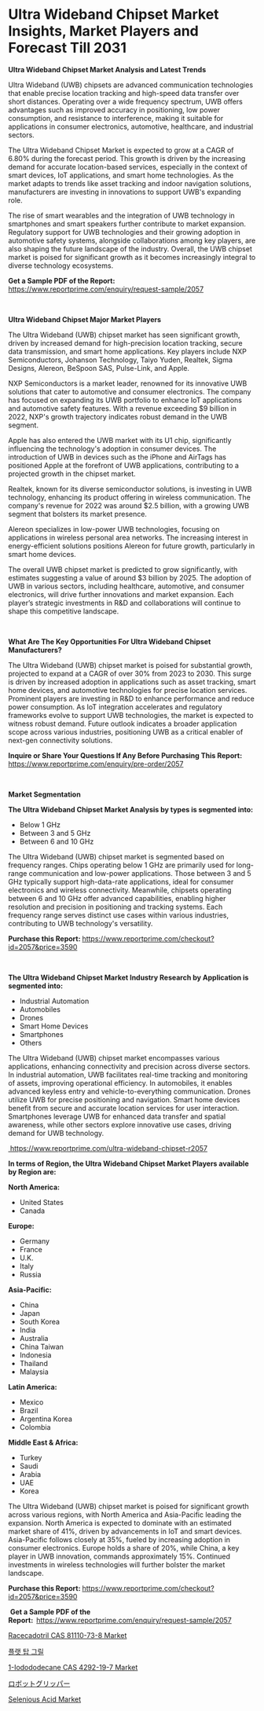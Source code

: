 <p><h1>Ultra Wideband Chipset Market Insights, Market Players and Forecast Till 2031</h1></p><p><strong>Ultra Wideband Chipset Market Analysis and Latest Trends</strong></p>
<p><p>Ultra Wideband (UWB) chipsets are advanced communication technologies that enable precise location tracking and high-speed data transfer over short distances. Operating over a wide frequency spectrum, UWB offers advantages such as improved accuracy in positioning, low power consumption, and resistance to interference, making it suitable for applications in consumer electronics, automotive, healthcare, and industrial sectors.</p><p>The Ultra Wideband Chipset Market is expected to grow at a CAGR of 6.80% during the forecast period. This growth is driven by the increasing demand for accurate location-based services, especially in the context of smart devices, IoT applications, and smart home technologies. As the market adapts to trends like asset tracking and indoor navigation solutions, manufacturers are investing in innovations to support UWB's expanding role.</p><p>The rise of smart wearables and the integration of UWB technology in smartphones and smart speakers further contribute to market expansion. Regulatory support for UWB technologies and their growing adoption in automotive safety systems, alongside collaborations among key players, are also shaping the future landscape of the industry. Overall, the UWB chipset market is poised for significant growth as it becomes increasingly integral to diverse technology ecosystems.</p></p>
<p><strong>Get a Sample PDF of the Report:&nbsp;</strong> <a href="https://www.reportprime.com/enquiry/request-sample/2057">https://www.reportprime.com/enquiry/request-sample/2057</a></p>
<p>&nbsp;</p>
<p><strong>Ultra Wideband Chipset Major Market Players</strong></p>
<p><p>The Ultra Wideband (UWB) chipset market has seen significant growth, driven by increased demand for high-precision location tracking, secure data transmission, and smart home applications. Key players include NXP Semiconductors, Johanson Technology, Taiyo Yuden, Realtek, Sigma Designs, Alereon, BeSpoon SAS, Pulse-Link, and Apple.</p><p>NXP Semiconductors is a market leader, renowned for its innovative UWB solutions that cater to automotive and consumer electronics. The company has focused on expanding its UWB portfolio to enhance IoT applications and automotive safety features. With a revenue exceeding $9 billion in 2022, NXP's growth trajectory indicates robust demand in the UWB segment.</p><p>Apple has also entered the UWB market with its U1 chip, significantly influencing the technology's adoption in consumer devices. The introduction of UWB in devices such as the iPhone and AirTags has positioned Apple at the forefront of UWB applications, contributing to a projected growth in the chipset market.</p><p>Realtek, known for its diverse semiconductor solutions, is investing in UWB technology, enhancing its product offering in wireless communication. The company's revenue for 2022 was around $2.5 billion, with a growing UWB segment that bolsters its market presence.</p><p>Alereon specializes in low-power UWB technologies, focusing on applications in wireless personal area networks. The increasing interest in energy-efficient solutions positions Alereon for future growth, particularly in smart home devices.</p><p>The overall UWB chipset market is predicted to grow significantly, with estimates suggesting a value of around $3 billion by 2025. The adoption of UWB in various sectors, including healthcare, automotive, and consumer electronics, will drive further innovations and market expansion. Each player’s strategic investments in R&D and collaborations will continue to shape this competitive landscape.</p></p>
<p>&nbsp;</p>
<p><strong>What Are The Key Opportunities For Ultra Wideband Chipset Manufacturers?</strong></p>
<p><p>The Ultra Wideband (UWB) chipset market is poised for substantial growth, projected to expand at a CAGR of over 30% from 2023 to 2030. This surge is driven by increased adoption in applications such as asset tracking, smart home devices, and automotive technologies for precise location services. Prominent players are investing in R&D to enhance performance and reduce power consumption. As IoT integration accelerates and regulatory frameworks evolve to support UWB technologies, the market is expected to witness robust demand. Future outlook indicates a broader application scope across various industries, positioning UWB as a critical enabler of next-gen connectivity solutions.</p></p>
<p><strong>Inquire or Share Your Questions If Any Before Purchasing This Report:</strong> <a href="https://www.reportprime.com/enquiry/pre-order/2057">https://www.reportprime.com/enquiry/pre-order/2057</a></p>
<p>&nbsp;</p>
<p><strong>Market Segmentation</strong></p>
<p><strong>The Ultra Wideband Chipset Market Analysis by types is segmented into:</strong></p>
<p><ul><li>Below 1 GHz</li><li>Between 3 and 5 GHz</li><li>Between 6 and 10 GHz</li></ul></p>
<p><p>The Ultra Wideband (UWB) chipset market is segmented based on frequency ranges. Chips operating below 1 GHz are primarily used for long-range communication and low-power applications. Those between 3 and 5 GHz typically support high-data-rate applications, ideal for consumer electronics and wireless connectivity. Meanwhile, chipsets operating between 6 and 10 GHz offer advanced capabilities, enabling higher resolution and precision in positioning and tracking systems. Each frequency range serves distinct use cases within various industries, contributing to UWB technology's versatility.</p></p>
<p><strong>Purchase this Report:&nbsp;</strong><a href="https://www.reportprime.com/checkout?id=2057&price=3590">https://www.reportprime.com/checkout?id=2057&price=3590</a></p>
<p>&nbsp;</p>
<p><strong>The Ultra Wideband Chipset Market Industry Research by Application is segmented into:</strong></p>
<p><ul><li>Industrial Automation</li><li>Automobiles</li><li>Drones</li><li>Smart Home Devices</li><li>Smartphones</li><li>Others</li></ul></p>
<p><p>The Ultra Wideband (UWB) chipset market encompasses various applications, enhancing connectivity and precision across diverse sectors. In industrial automation, UWB facilitates real-time tracking and monitoring of assets, improving operational efficiency. In automobiles, it enables advanced keyless entry and vehicle-to-everything communication. Drones utilize UWB for precise positioning and navigation. Smart home devices benefit from secure and accurate location services for user interaction. Smartphones leverage UWB for enhanced data transfer and spatial awareness, while other sectors explore innovative use cases, driving demand for UWB technology.</p></p>
<p><a href="https://www.reportprime.com/ultra-wideband-chipset-r2057">&nbsp;https://www.reportprime.com/ultra-wideband-chipset-r2057</a></p>
<p><strong>In terms of Region, the Ultra Wideband Chipset Market Players available by Region are:</strong></p>
<p>
    <p> <strong> North America: </strong>
        <ul>
            <li>United States</li>
            <li>Canada</li>
        </ul>
        </p> 
    <p> <strong> Europe: </strong>
        <ul>
            <li>Germany</li>
            <li>France</li>
            <li>U.K.</li>
            <li>Italy</li>
            <li>Russia</li>
        </ul>
        </p> 
    <p> <strong> Asia-Pacific: </strong>
        <ul>
            <li>China</li>
            <li>Japan</li>
            <li>South Korea</li>
            <li>India</li>
            <li>Australia</li>
            <li>China Taiwan</li>
            <li>Indonesia</li>
            <li>Thailand</li>
            <li>Malaysia</li>
        </ul>
        </p> 
    <p> <strong> Latin America: </strong>
        <ul>
            <li>Mexico</li>
            <li>Brazil</li>
            <li>Argentina Korea</li>
            <li>Colombia</li>
        </ul>
        </p> 
    <p> <strong> Middle East & Africa: </strong>
        <ul>
            <li>Turkey</li>
            <li>Saudi</li>
            <li>Arabia</li>
            <li>UAE</li>
            <li>Korea</li>
        </ul>
    </p>
    </p>
<p><p>The Ultra Wideband (UWB) chipset market is poised for significant growth across various regions, with North America and Asia-Pacific leading the expansion. North America is expected to dominate with an estimated market share of 41%, driven by advancements in IoT and smart devices. Asia-Pacific follows closely at 35%, fueled by increasing adoption in consumer electronics. Europe holds a share of 20%, while China, a key player in UWB innovation, commands approximately 15%. Continued investments in wireless technologies will further bolster the market landscape.</p></p>
<p><strong>Purchase this Report: </strong><a href="https://www.reportprime.com/checkout?id=2057&price=3590">https://www.reportprime.com/checkout?id=2057&price=3590</a></p>
<p>&nbsp;<strong>Get a Sample PDF of the Report:&nbsp;&nbsp;</strong><a href="https://www.reportprime.com/enquiry/request-sample/2057">https://www.reportprime.com/enquiry/request-sample/2057</a></p>
<p><strong></strong></p>
<p><p><a href="https://issuu.com/reportprime-2/docs/racecadotril-cas-81110-73-8-market-_e736cb298a5902">Racecadotril CAS 81110-73-8 Market</a></p><p><a href="https://medium.com/@ixknzplk81/%EA%B8%80%EB%A1%9C%EB%B2%8C-%ED%94%8C%EB%9E%AB%ED%83%91-%EA%B7%B8%EB%A6%B4-%EC%8B%9C%EC%9E%A5-%ED%98%84%ED%99%A9-2024-2031-%EB%B0%8F-%EC%A7%80%EC%97%AD-%EC%A0%9C%ED%92%88-%EB%B0%8F-%EC%B5%9C%EC%A2%85-%EC%9A%A9%EB%8F%84%EB%B3%84-%EC%98%88%EC%B8%A1-d8625fddd901">플랫 탑 그릴</a></p><p><a href="https://issuu.com/reportprime-2/docs/1-iodododecane-cas-4292-19-7-market_fd7c0f6e4207f6">1-Iodododecane CAS 4292-19-7 Market</a></p><p><a href="https://medium.com/@titusboyer1/%E3%83%AD%E3%83%9C%E3%83%83%E3%83%88%E3%82%B0%E3%83%AA%E3%83%83%E3%83%91%E3%83%BC%E3%81%AE%E5%B8%82%E5%A0%B4%E8%AA%BF%E6%9F%BB%E3%81%A8%E7%94%A3%E6%A5%AD%E9%80%B2%E5%8C%96-2031%E5%B9%B4%E3%81%BE%E3%81%A7%E3%81%AE%E4%BA%88%E6%B8%AC-6e81fd45b57a">ロボットグリッパー</a></p><p><a href="https://www.linkedin.com/pulse/what-innovations-shaping-selenious-acid-market-application-zuwqf?trackingId=LnKhU7AYTVGRRrtKoFPacQ%3D%3D">Selenious Acid Market</a></p></p>